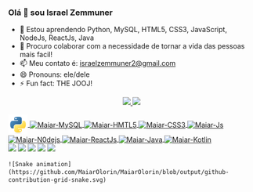 ### Olá 👋 sou Israel Zemmuner

- 🌱 Estou aprendendo Python, MySQL, HTML5, CSS3, JavaScript, NodeJs, ReactJs, Java
- 👯 Procuro colaborar com a necessidade de tornar a vida das pessoas mais facil!
- 📫 Meu contato é: israelzemmuner2@gmail.com
- 😄 Pronouns: ele/dele
- ⚡ Fun fact: THE JOOJ!

<div align="center">
  <a href="https://github.com/MaiarOlorin">
  <img height="180em" src="https://github-readme-stats.vercel.app/api?username=MaiarOlorin&show_icons=true&theme=darkgrey&include_all_commits=true&count_private=true"/>
  <img height="180em" src="https://github-readme-stats.vercel.app/api/top-langs/?username=MaiarOlorin&layout=compact&langs_count=7&theme=dark"/>
</div>

  
<div style="display: inline_block"><br>
  <img align="center" alt="Maiar-Python" height="40" width="40" src="https://raw.githubusercontent.com/devicons/devicon/master/icons/python/python-original.svg">
  <img align="center" alt="Maiar-MySQL" height="40" width="40" src="https://cdn.jsdelivr.net/gh/devicons/devicon/icons/mysql/mysql-plain.svg" />
  <img align="center" alt="Maiar-HMTL5" height="40" width="40" src="https://cdn.jsdelivr.net/gh/devicons/devicon/icons/html5/html5-original-wordmark.svg" />
  <img align="center" alt="Maiar-CSS3" height="40" width="40" src="https://cdn.jsdelivr.net/gh/devicons/devicon/icons/css3/css3-original-wordmark.svg" />
  <img align="center" alt="Maiar-Js" height="30" width="40" src="https://cdn.jsdelivr.net/gh/devicons/devicon/icons/javascript/javascript-original.svg" />
  <img align="center" alt="Maiar-N0dejs" height="60" width="60" src="https://cdn.jsdelivr.net/gh/devicons/devicon/icons/nodejs/nodejs-original-wordmark.svg" />
  <img align="center" alt="Maiar-ReactJs" height="30" width="40" src="https://cdn.jsdelivr.net/gh/devicons/devicon/icons/react/react-original.svg" />
  <img align="center" alt="Maiar-Java" height="40" width="40" src="https://cdn.jsdelivr.net/gh/devicons/devicon/icons/java/java-original.svg" />
  <img align="center" alt="Maiar-Kotlin" height="40" width="40" src="https://cdn.jsdelivr.net/gh/devicons/devicon/icons/kotlin/kotlin-plain-wordmark.svg" />

</div>

  <div>
    <a href = "https://www.linkedin.com/in/israel-zemmuner-gomes-938852229/" target = "_blank"><img src= "https://img.shields.io/badge/LinkedIn-0077B5?style=for-the-badge&logo=linkedin&logoColor=white" target = "_blank"></a>
    <a href = "https://www.facebook.com/israel.zemmuner.gomes/" target = "_blank"><img src= "https://img.shields.io/badge/Facebook-1877F2?style=for-the-badge&logo=facebook&logoColor=white"></a>
    <a href = "mailto:israelzemmuner2@gmail.com" target = "_blank"><img src= "https://img.shields.io/badge/Gmail-D14836?style=for-the-badge&logo=gmail&logoColor=white" target = "_blank"></a>
    <a href = "https://www.instagram.com/israelzemuner/" target = "_blank"><img src= "https://img.shields.io/badge/Instagram-E4405F?style=for-the-badge&logo=instagram&logoColor=white"></a>
    <a href = "https://wa.me/5518997472532" target = "_blank"><img src="https://img.shields.io/badge/WhatsApp-25D366?style=for-the-badge&logo=whatsapp&logoColor=white"></a>    
    
    
    ![Snake animation](https://github.com/MaiarOlorin/MaiarOlorin/blob/output/github-contribution-grid-snake.svg)
  </div>
